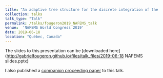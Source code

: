 ```yaml
---
title: "An adaptive tree structure for the discrete integration of the weak forms arising in the meshless simulation of elliptic equations​."
collection: talks
talk_type: "Talk"
permalink: /talks/fougeron2019_NAFEMS_talk
venue:  'NAFEMS World Congress 2019'
date: 2019-06-18
location: "Québec, Canada"
---
```


The slides to this presentation can be [downloaded here](http://gabrielfougeron.github.io/files/talk_files/2019-06-18 NAFEMS slides.pptx)

I also published a [companion proceeding paper](http://gabrielfougeron.github.io/publications/fougeron2019adaptive) to this talk.